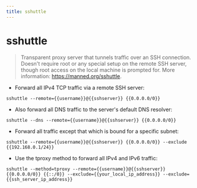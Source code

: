 ```yaml
---
title: sshuttle
---
```

# sshuttle

> Transparent proxy server that tunnels traffic over an SSH connection.
> Doesn't require root or any special setup on the remote SSH server, though root access on the local machine is prompted for.
> More information: <https://manned.org/sshuttle>.

- Forward all IPv4 TCP traffic via a remote SSH server:

`sshuttle --remote={{username}}@{{sshserver}} {{0.0.0.0/0}}`

- Also forward all DNS traffic to the server's default DNS resolver:

`sshuttle --dns --remote={{username}}@{{sshserver}} {{0.0.0.0/0}}`

- Forward all traffic except that which is bound for a specific subnet:

`sshuttle --remote={{username}}@{{sshserver}} {{0.0.0.0/0}} --exclude {{192.168.0.1/24}}`

- Use the tproxy method to forward all IPv4 and IPv6 traffic:

`sshuttle --method=tproxy --remote={{username}}@{{sshserver}} {{0.0.0.0/0}} {{::/0}} --exclude={{your_local_ip_address}} --exclude={{ssh_server_ip_address}}`
